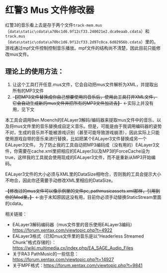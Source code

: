 # 红警3 Mus 文件修改器

红警3的音乐看上去是存于两个文件`track-mem.mus`（`data\static\cdata\a70bc1d6.9f12cf33.240021e2.dca9eaab.cdata`）和`track.mus`（`data\static\cdata\a70bc1d6.9f12cf33.2d97c0ca.6d02956b.cdata`）里的。
游戏通过mpf文件控制控制音乐播放。mpf文件的结构尚不清楚，因此目前只能修改mus文件。


## 理论上的使用方法：
1. 让这个工具打开任意.mus文件，它会自动把mus文件解析为XML，并提取出所有的MP3文件
2. ~~【把MP3文件替换成你自己想要使用的音乐后，使用此工具打开XML文件，它会自动生成新的mus文件并把所有的MP3文件加进去】~~ ←实际上并没有用，见下文

本工具会调用Ben Moench的EALayer3解码/编码器来提取mus文件中的音乐、以及将mus文件里的音乐替换成自定义音乐。但是，可能是由于我调用编码器的姿势不对，生成的音乐并不能被游戏识别（甚至可能导致游戏崩溃），因此实际上只能使用游戏自带的音乐来进行替换，比如把某个EALayer3文件替换成另一个EALayer3文件。
为了防止我的工具自动把MP3编码成（没有用的）EALayer3文件，你需要在cache.xml里把相应的EALayer3以及MP3的ForceCache设为true，这样我的工具就会使用现成的EALayer3文件，而不是重新从MP3开始编码。

EALayer3文件的大小必须与XML里的DataSize相吻合，否则我的工具会提示大小不吻合，因此你还需要手动修改XML里相应的DataSize。

~~【修改过的mus文件可以像示例里的文件pc_pathmusicassets.xml那样，引用到你的Mod里。】~~ ←由于未知原因这没有用，目前你必须手动替换StaticStream里面的cdata。

相关链接：
- EALayer3解码编码器（mus文件里的音乐使用EALayer3编码） https://forum.xentax.com/viewtopic.php?t=4922
- EALayer3格式（已知mus文件里的音乐是以“Headerless Streamed Chunk”格式存储的）：https://wiki.multimedia.cx/index.php/EA_SAGE_Audio_Files
- 关于RA3 PathMusic的一些信息：https://forum.xentax.com/viewtopic.php?t=14927
- 关于MPF格式：https://forum.xentax.com/viewtopic.php?t=9841

